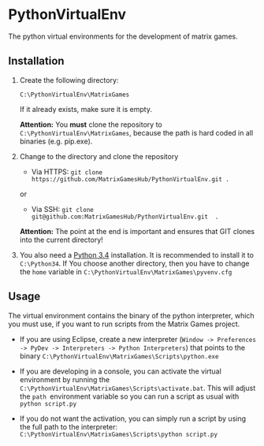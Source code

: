 # PythonVirtualEnv
The python virtual environments for the development of matrix games.

## Installation

 1. Create the following directory:

    `C:\PythonVirtualEnv\MatrixGames`

    If it already exists, make sure it is empty.

    **Attention:** You **must** clone the repository to `C:\PythonVirtualEnv\MatrixGames`, because the path is hard coded in all binaries (e.g. pip.exe).


 2. Change to the directory and clone the repository
    - Via HTTPS: `git clone https://github.com/MatrixGamesHub/PythonVirtualEnv.git . `

    or

    - Via SSH: `git clone git@github.com:MatrixGamesHub/PythonVirtualEnv.git  . `

    **Attention:** The point at the end is important and ensures that GIT clones into the current directory!
 3. You also need a [Python 3.4][1] installation. It is recommended to install it to `C:\Python34`. If You choose another directory, then you have to change the `home` variable in `C:\PythonVirtualEnv\MatrixGames\pyvenv.cfg`


## Usage

The virtual environment contains the binary of the python interpreter, which you must use, if you want to run scripts from the Matrix Games project.

 - If you are using Eclipse, create a new interpreter (`Window -> Preferences -> PyDev -> Interpreters -> Python Interpreters`) that points to the binary `C:\PythonVirtualEnv\MatrixGames\Scripts\python.exe`

 - If you are developing in a console, you can activate the virtual environment by running the `C:\PythonVirtualEnv\MatrixGames\Scripts\activate.bat`. This will adjust the `path `environment variable so you can run a script as usual with `python script.py`

 - If you do not want the activation, you can simply run a script by using the full path to the interpreter: `C:\PythonVirtualEnv\MatrixGames\Scripts\python script.py`



[1]: https://www.python.org/ftp/python/3.4.4/python-3.4.4.msi
